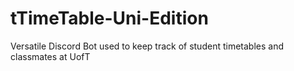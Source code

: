 # tTimeTable-Uni-Edition
Versatile Discord Bot used to keep track of student timetables and classmates at UofT
